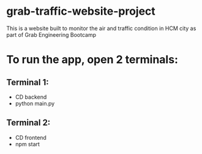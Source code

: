 # grab-traffic-website-project
This is a website built to monitor the air and traffic condition in HCM city as part of Grab Engineering Bootcamp

# To run the app, open 2 terminals:
## Terminal 1:
- CD backend
- python main.py

## Terminal 2:
- CD frontend
- npm start